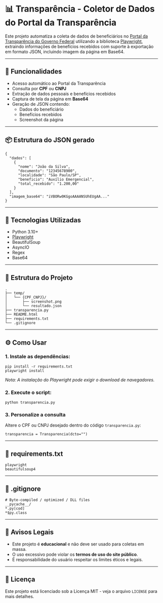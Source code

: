 <h1>📊 Transparência - Coletor de Dados do Portal da Transparência</h1>

<p>
  Este projeto automatiza a coleta de dados de beneficiários no 
  <a href="https://portaldatransparencia.gov.br/" target="_blank">Portal da Transparência do Governo Federal</a> 
  utilizando a biblioteca <a href="https://playwright.dev/python/" target="_blank">Playwright</a>, 
  extraindo informações de benefícios recebidos com suporte à exportação em formato JSON, 
  incluindo imagem da página em Base64.
</p>

<hr>

<h2>🚀 Funcionalidades</h2>
<ul>
  <li>Acesso automático ao Portal da Transparência</li>
  <li>Consulta por <strong>CPF</strong> ou <strong>CNPJ</strong></li>
  <li>Extração de dados pessoais e benefícios recebidos</li>
  <li>Captura de tela da página em <strong>Base64</strong></li>
  <li>Geração de JSON contendo:
    <ul>
      <li>Dados do beneficiário</li>
      <li>Benefícios recebidos</li>
      <li>Screenshot da página</li>
    </ul>
  </li>
</ul>

<hr>

<h2>📦 Estrutura do JSON gerado</h2>
<pre><code>{
  "dados": [
    {
      "nome": "João da Silva",
      "documento": "12345678900",
      "localidade": "São Paulo/SP",
      "beneficio": "Auxílio Emergencial",
      "total_recebido": "1.200,00"
    }
  ],
  "imagem_base64": "iVBORw0KGgoAAAANSUhEUgAA..."
}
</code></pre>

<hr>

<h2>🧰 Tecnologias Utilizadas</h2>
<ul>
  <li>Python 3.10+</li>
  <li><a href="https://playwright.dev/python/">Playwright</a></li>
  <li>BeautifulSoup</li>
  <li>AsyncIO</li>
  <li>Regex</li>
  <li>Base64</li>
</ul>

<hr>

<h2>📁 Estrutura do Projeto</h2>
<pre><code>.
├── temp/
│   └── {CPF_CNPJ}/
│       ├── screenshot.png
│       └── resultado.json
├── transparencia.py
├── README.html
├── requirements.txt
└── .gitignore
</code></pre>

<hr>

<h2>⚙️ Como Usar</h2>

<h3>1. Instale as dependências:</h3>
<pre><code>pip install -r requirements.txt
playwright install</code></pre>
<p><em>Nota: A instalação do Playwright pode exigir o download de navegadores.</em></p>

<h3>2. Execute o script:</h3>
<pre><code>python transparencia.py</code></pre>

<h3>3. Personalize a consulta</h3>
<p>Altere o CPF ou CNPJ desejado dentro do código <code>transparencia.py</code>:</p>

<pre><code>transparencia = Transparencia(dcto="")</code></pre>

<hr>

<h2>📄 requirements.txt</h2>
<pre><code>playwright
beautifulsoup4
</code></pre>

<hr>

<h2>📄 .gitignore</h2>
<pre><code># Byte-compiled / optimized / DLL files
__pycache__/
*.py[cod]
*$py.class
</pre></code>
<hr>

<h2>🔐 Avisos Legais</h2>
<ul>
  <li>Este projeto é <strong>educacional</strong> e não deve ser usado para coletas em massa.</li>
  <li>O uso excessivo pode violar os <strong>termos de uso do site público</strong>.</li>
  <li>É responsabilidade do usuário respeitar os limites éticos e legais.</li>
</ul>

<hr>

<h2>📜 Licença</h2>
<p>Este projeto está licenciado sob a Licença MIT - veja o arquivo <code>LICENSE</code> para mais detalhes.</p>
